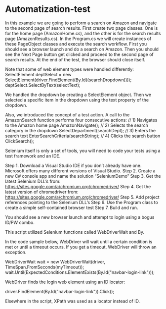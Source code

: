 # Automatization-test
In this example we are going to perform a search on Amazon and navigate to the second page of search results.  First create two page classes.  One is for the home page (AmazonHome.cs), and the other is for the search results page (AmazonResults.cs).
In the Program.cs we will create instances of these PageObject classes and execute the search workflow.
First you should see a browser launch and do a search on Amazon.
Then you should see the Next Page button get clicked and proceed to the second page of search results.
At the end of the test, the browser should close itself.

Note that some of web element types were handled differently:
SelectElement deptSelect = new SelectElement(driver.FindElement(By.Id((searchDropdown))));
deptSelect.SelectByText(selectText);

We handled the dropdown by creating a SelectElement object.  Then we selected a specific item in the dropdown using the text property of the dropdown.

Also, we introduced the concept of a test action.  A call to the AmazonSearch function performs four consecutive actions:
// 1) Navigates to the Amazon home page
    AmazonNavigate();
    // 2) Selects the search category in the dropdown
    SelectDepartment(searchDept);
    // 3) Enters the search text
    EnterSearchCriteria(searchString);
    // 4) Clicks the search button
    ClickSearch();

Selenium itself is only a set of tools, you will need to code your tests using a test framework and an IDE.  

Step 1.  Download a Visual Studio IDE if you don’t already have one.  Microsoft offers many different versions of Visual Studio.
Step 2.  Create a new C# console app and name the solution “SeleniumDemo”
Step 3.  Get the latest Selenium DLL’s from: https://sites.google.com/a/chromium.org/chromedriver/
Step 4.  Get the latest version of chromedriver from: https://sites.google.com/a/chromium.org/chromedriver/
Step 5.  Add project references pointing to the Selenium DLL’s
Step 6.  Use the Program class to create a simple self-contained browser test
Step 7.  Build and run.

You should see a new browser launch and attempt to login using a bogus ID/PW combo.

This script utilized Selenium functions called WebDriverWait and By.

In the code sample below, WebDriver will wait until a certain condition is met or until a timeout occurs.  If you get a timeout, WebDriver will throw an exception.

WebDriverWait wait = new WebDriverWait(driver, TimeSpan.FromSeconds(myTimeout));
wait.Until(ExpectedConditions.ElementExists(By.Id("navbar-login-link")));

WebDriver finds the login web element using an ID locator:

driver.FindElement(By.Id("navbar-login-link")).Click();

Elsewhere in the script, XPath was used as a locator instead of ID.
